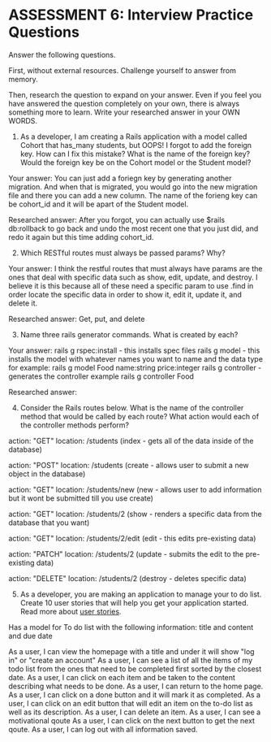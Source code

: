 # ASSESSMENT 6: Interview Practice Questions

Answer the following questions.

First, without external resources. Challenge yourself to answer from memory.

Then, research the question to expand on your answer. Even if you feel you have answered the question completely on your own, there is always something more to learn. Write your researched answer in your OWN WORDS.

1. As a developer, I am creating a Rails application with a model called Cohort that has_many students, but OOPS! I forgot to add the foreign key. How can I fix this mistake? What is the name of the foreign key? Would the foreign key be on the Cohort model or the Student model?
 
Your answer: You can just add a foriegn key by generating another migration. And when that is migrated, you would go into the new migration file and there you can add a new column. The name of the forieng key can be cohort_id and it will be apart of the Student model.

Researched answer: After you forgot, you can actually use $rails db:rollback to go back and undo the most recent one that you just did, and redo it again but this time adding cohort_id.

2. Which RESTful routes must always be passed params? Why?

Your answer: I think the restful routes that must always have params are the ones that deal with specific data such as show, edit, update, and destroy. I believe it is this because all of these need a specific param to use .find in order locate the specific data in order to show it, edit it, update it, and delete it. 

Researched answer: Get, put, and delete 

3. Name three rails generator commands. What is created by each?

Your answer: 
rails g rspec:install - this installs spec files
rails g model - this installs the model with whatever names you want to name and the data type for example: rails g model Food name:string price:integer
rails g controller - generates the controller example rails g controller Food


Researched answer:

4. Consider the Rails routes below. What is the name of the controller method that would be called by each route? What action would each of the controller methods perform?

action: "GET" location: /students 
(index - gets all of the data inside of the database)

action: "POST" location: /students
(create - allows user to submit a new object in the database)

action: "GET" location: /students/new
(new - allows user to add information but it wont be submitted till you use create)

action: "GET" location: /students/2
(show - renders a specific data from the database that you want)

action: "GET" location: /students/2/edit
(edit - this edits pre-existing data)

action: "PATCH" location: /students/2
(update - submits the edit to the pre-existing data)

action: "DELETE" location: /students/2
(destroy - deletes specific data)

5. As a developer, you are making an application to manage your to do list. Create 10 user stories that will help you get your application started. Read more about [user stories](https://www.atlassian.com/agile/project-management/user-stories).

Has a model for To do list with the following information: title and content and due date

As a user, I can view the homepage with a title and under it will show "log in" or "create an account"
As a user, I can see a list of all the items of my todo list from the ones that need to be completed first sorted by the closest date.
As a user, I can click on each item and be taken to the content describing what needs to be done. 
As a user, I can return to the home page.
As a user, I can click on a done button and it will mark it as completed.
As a user, I can click on an edit button that will edit an item on the to-do list as well as its description.
As a user, I can delete an item. 
As a user, I can see a motivational qoute 
As a user, I can click on the next button to get the next qoute.
As a user, I can log out with all information saved.
